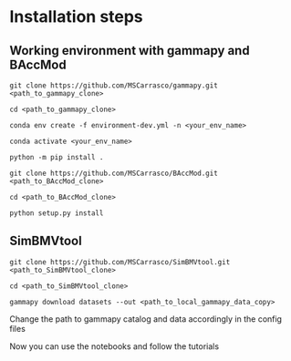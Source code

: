 # Installation steps

## Working environment with gammapy and BAccMod

`git clone https://github.com/MSCarrasco/gammapy.git <path_to_gammapy_clone>`

`cd <path_to_gammapy_clone>`

`conda env create -f environment-dev.yml -n <your_env_name>`

`conda activate <your_env_name>`

`python -m pip install .`

`git clone https://github.com/MSCarrasco/BAccMod.git <path_to_BAccMod_clone>`

`cd <path_to_BAccMod_clone>`

`python setup.py install`

## SimBMVtool

`git clone https://github.com/MSCarrasco/SimBMVtool.git <path_to_SimBMVtool_clone>`

`cd <path_to_SimBMVtool_clone>`

`gammapy download datasets --out <path_to_local_gammapy_data_copy>`

Change the path to gammapy catalog and data accordingly in the config files

Now you can use the notebooks and follow the tutorials
